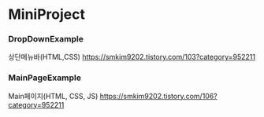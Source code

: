 # MiniProject

### DropDownExample  
상단메뉴바(HTML,CSS) https://smkim9202.tistory.com/103?category=952211  

### MainPageExample  
Main페이지(HTML, CSS, JS) https://smkim9202.tistory.com/106?category=952211

